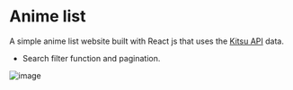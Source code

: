 # Anime list
A simple anime list website built with React js that uses the [Kitsu API](https://kitsu.docs.apiary.io/#introduction/json:api) data.
- Search filter function and  pagination.

![image](https://github.com/Goulartt12/aniapp/assets/147453845/9386c29a-7e86-4320-9d5e-3b74b68dabc2)

